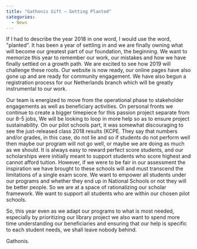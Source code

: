 ```yaml
---
title: "Gathonis Gift – Getting Planted"
categories:
  - News
---
```


If I had to describe the year 2018 in one word, I would use the word, "planted". It has been a year of settling in and we are finally owning what will become our greatest part of our foundation, the beginning. We want to memorize this year to remember our work, our mistakes and how we have finally settled on a growth path. We are excited to see how 2019 will challenge these roots. Our website is now ready, our online pages have also gone up and are ready for community engagement.  We have also begun a registration process for our Netherlands branch which will be greatly instrumental to our work.

Our team is energized to move from the operational phase to stakeholder engagements as well as beneficiary activities. On personal fronts we continue to create a bigger timepiece for this passion project separate from our 8-5 jobs, We will be looking to loop in more help so as to ensure project sustainability.
On our pilot schools part, it was somewhat discouraging to see the just-released class 2018 results (KCPE. They say that numbers and/or grades, in this case, do not lie and so if students do not perform well then maybe our program will not go well, or maybe we are doing as much as we should. It is always easy to reward perfect score students, and our scholarships were initially meant to support students who score highest and cannot afford tuition. However, if we were to be fair in our assessment the inspiration we have brought to these schools will and must transcend the limitations of a single exam score. We want to empower all students under our programs and whether they end up in National Schools or not they will be better people. So we are at a space of rationalizing our scholar framework. We want to support all students who are within our chosen pilot schools.

So, this year even as we adapt our programs to what is most needed, especially by prioritizing our library project we also want to spend more time understanding our beneficiaries and ensuring that our help is specific to each student needs, we shall leave nobody behind.
 
Gathonis.